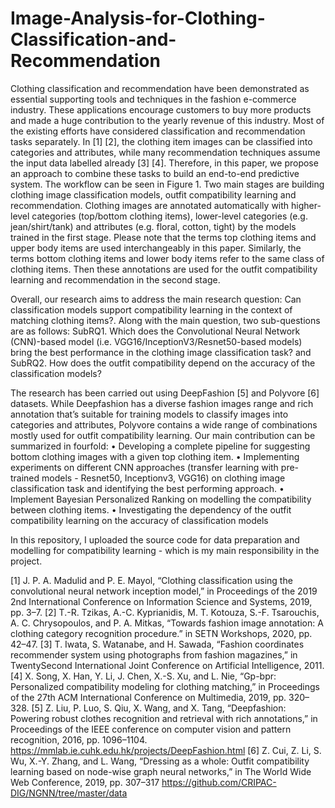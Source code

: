 # Image-Analysis-for-Clothing-Classification-and-Recommendation

Clothing classification and recommendation have been demonstrated as essential supporting tools and techniques in the fashion e-commerce industry. These applications encourage customers to buy more products and made a huge contribution to the yearly revenue of this industry. Most of the existing efforts have considered classification and recommendation tasks separately. In [1] [2], the clothing item images can be classified into categories and attributes, while many recommendation techniques assume the input data labelled already [3] [4]. Therefore, in this paper, we propose an approach to combine these tasks to build an end-to-end predictive system. The workflow can be seen in Figure 1. Two main stages are building clothing image classification models, outfit compatibility learning and recommendation. Clothing images are annotated automatically with higher-level categories (top/bottom clothing items), lower-level categories (e.g. jean/shirt/tank) and attributes (e.g. floral, cotton, tight) by the models trained in the first stage.
Please note that the terms top clothing items and upper body items are used interchangeably in this paper. Similarly, the terms bottom clothing items and lower body items refer to the same class of clothing items. Then these annotations are used for the outfit compatibility learning and recommendation in the second stage.

Overall, our research aims to address the main research question: Can classification models support compatibility learning in the context of matching clothing items?. Along
with the main question, two sub-questions are as follows:
SubRQ1. Which does the Convolutional Neural Network (CNN)-based model (i.e. VGG16/InceptionV3/Resnet50-based models) bring the best performance in the clothing image classification task? and 
SubRQ2. How does the outfit compatibility depend on the accuracy of the classification models?

The research has been carried out using DeepFashion [5] and Polyvore [6] datasets. While Deepfashion has a diverse fashion images range and rich annotation that’s suitable for training models to classify images into categories and attributes, Polyvore contains a wide range of combinations mostly used for outfit compatibility learning. Our main contribution can be summarized in fourfold:
• Developing a complete pipeline for suggesting bottom clothing images with a given top clothing item.
• Implementing experiments on different CNN approaches (transfer learning with pre-trained models - Resnet50, Inceptionv3, VGG16) on clothing image classification task and identifying the best performing approach.
• Implement Bayesian Personalized Ranking on modelling the compatibility between clothing items.
• Investigating the dependency of the outfit compatibility learning on the accuracy of classification models


In this repository, I uploaded the source code for data preparation and modelling for compatibility learning - which is my main responsibility in the project.


[1] J. P. A. Madulid and P. E. Mayol, “Clothing classification using the convolutional neural network inception model,” in Proceedings of the 2019 2nd International Conference on Information Science and Systems, 2019, pp. 3–7.
[2] T.-R. Tzikas, A.-C. Kyprianidis, M. T. Kotouza, S.-F. Tsarouchis, A. C. Chrysopoulos, and P. A. Mitkas, “Towards fashion image annotation: A clothing category recognition procedure.” in SETN Workshops, 2020, pp. 42–47.
[3] T. Iwata, S. Watanabe, and H. Sawada, “Fashion coordinates recommender system using photographs from fashion magazines,” in TwentySecond International Joint Conference on Artificial Intelligence, 2011.
[4] X. Song, X. Han, Y. Li, J. Chen, X.-S. Xu, and L. Nie, “Gp-bpr: Personalized compatibility modeling for clothing matching,” in Proceedings of the 27th ACM International Conference on Multimedia, 2019, pp. 320– 328.
[5] Z. Liu, P. Luo, S. Qiu, X. Wang, and X. Tang, “Deepfashion: Powering robust clothes recognition and retrieval with rich annotations,” in
Proceedings of the IEEE conference on computer vision and pattern recognition, 2016, pp. 1096–1104. https://mmlab.ie.cuhk.edu.hk/projects/DeepFashion.html
[6] Z. Cui, Z. Li, S. Wu, X.-Y. Zhang, and L. Wang, “Dressing as a whole: Outfit compatibility learning based on node-wise graph neural 
networks,” in The World Wide Web Conference, 2019, pp. 307–317 https://github.com/CRIPAC-DIG/NGNN/tree/master/data

